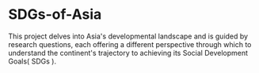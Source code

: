 # SDGs-of-Asia
This project delves into Asia's developmental landscape and is guided by research questions, each offering a different perspective through which to understand the continent's trajectory to achieving its Social Development Goals( SDGs ).
